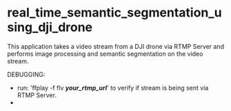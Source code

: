 # real_time_semantic_segmentation_using_dji_drone

This application takes a video stream from a DJI drone via RTMP Server and performs
image processing and semantic segmentation on the video stream.

DEBUGGING:
 - run: 'ffplay -f flv **_your_rtmp_url_**' to verify if stream is being sent via RTMP Server. 
 - 
